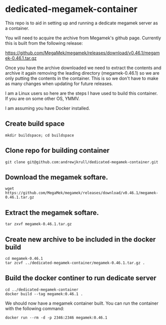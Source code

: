 # dedicated-megamek-container
This repo is to aid in setting up and running a dedicate megamek server as a container.

You will need to acquire the archive from Megamek's github page. Currently this is built from the following release:

<https://github.com/MegaMek/megamek/releases/download/v0.46.1/megamek-0.46.1.tar.gz>

Once you have the archive downloaded we need to extract the contents and archive it again removing the leading directory (megamek-0.46.1) so we are only putting the contents in the container. This is so we don't have to make as many changes when updating for future releases. 

I am a Linux users so here are the steps I have used to build this container. If you are on some other OS, YMMV.

I am assuming you have Docker installed.

## Create build space

```
mkdir buildspace; cd buildspace
```

## Clone repo for building container

```
git clone git@github.com:andrewjkrull/dedicated-megamek-container.git
```

## Download the megamek softare.

```
wget https://github.com/MegaMek/megamek/releases/download/v0.46.1/megamek-0.46.1.tar.gz
```

## Extract the megamek softare.

```
tar zxvf megamek-0.46.1.tar.gz
```

## Create new archive to be included in the docker build

```
cd megamek-0.46.1
tar zcvf ../dedicated-megamek-container/megamek-0.46.1.tar.gz .
```

## Build the docker continer to run dedicate server

```
cd ../dedicated-megamek-container
docker build --tag megamek:0.46.1 .
```

We should now have a megamek container built. You can run the container with the following command:

```
docker run --rm -d -p 2346:2346 megamek:0.46.1
```
